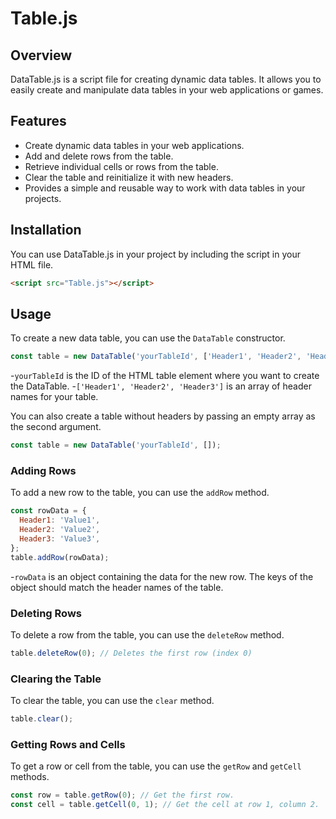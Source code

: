 # Table.js

## Overview

DataTable.js is a script file for creating dynamic data tables. It allows you to easily create and manipulate data tables in your web applications or games.

## Features

- Create dynamic data tables in your web applications.
- Add and delete rows from the table.
- Retrieve individual cells or rows from the table.
- Clear the table and reinitialize it with new headers.
- Provides a simple and reusable way to work with data tables in your projects.

## Installation

You can use DataTable.js in your project by including the script in your HTML file.

```html
<script src="Table.js"></script>
```

## Usage

To create a new data table, you can use the `DataTable` constructor.

```javascript
const table = new DataTable('yourTableId', ['Header1', 'Header2', 'Header3']);
```
-`yourTableId` is the ID of the HTML table element where you want to create the DataTable.
-`['Header1', 'Header2', 'Header3']` is an array of header names for your table.

You can also create a table without headers by passing an empty array as the second argument.

```javascript
const table = new DataTable('yourTableId', []);
```

### Adding Rows

To add a new row to the table, you can use the `addRow` method.

```javascript
const rowData = {
  Header1: 'Value1',
  Header2: 'Value2',
  Header3: 'Value3',
};
table.addRow(rowData);
```

-`rowData` is an object containing the data for the new row. The keys of the object should match the header names of the table.

### Deleting Rows

To delete a row from the table, you can use the `deleteRow` method.

```javascript
table.deleteRow(0); // Deletes the first row (index 0)
```

### Clearing the Table

To clear the table, you can use the `clear` method.

```javascript
table.clear();
```

### Getting Rows and Cells

To get a row or cell from the table, you can use the `getRow` and `getCell` methods.

```javascript
const row = table.getRow(0); // Get the first row.
const cell = table.getCell(0, 1); // Get the cell at row 1, column 2.
```
